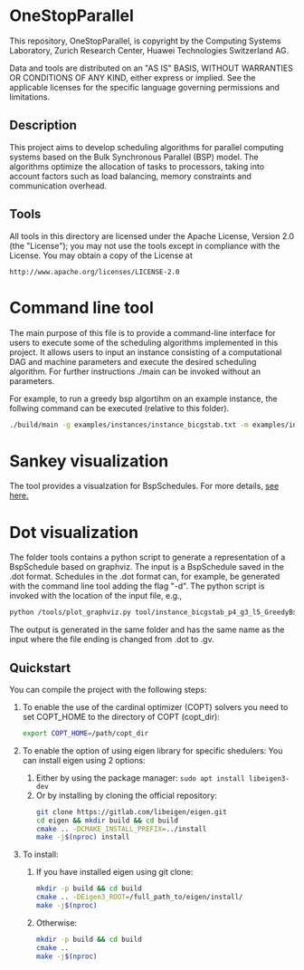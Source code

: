 # OneStopParallel

This repository, OneStopParallel, is copyright by the
Computing Systems Laboratory, Zurich Research Center, Huawei Technologies
Switzerland AG.

Data and tools are distributed on an "AS IS" BASIS, WITHOUT WARRANTIES OR
CONDITIONS OF ANY KIND, either express or implied. See the applicable licenses
for the specific language governing permissions and limitations.

## Description

This project aims to develop scheduling algorithms for parallel computing systems based on the Bulk Synchronous Parallel (BSP) model. The algorithms optimize the allocation of tasks to processors, taking into account factors such as load balancing, memory constraints and communication overhead. 



## Tools

All tools in this directory are licensed under the Apache License, Version 2.0
(the "License"); you may not use the tools except in compliance with the
License. You may obtain a copy of the License at

    http://www.apache.org/licenses/LICENSE-2.0


# Command line tool

The main purpose of this file is to provide a command-line interface for users to execute some of the scheduling algorithms implemented in this project. It allows users to input an instance consisting of a computational DAG and machine parameters and execute the desired scheduling algorithm. For further instructions ./main can be invoked without an parameters.

For example, to run a greedy bsp algortihm on an example instance, the follwing command can be executed (relative to this folder).
```bash
./build/main -g examples/instances/instance_bicgstab.txt -m examples/instances/p4_g3_l5.txt --GreedyBsp
```

# Sankey visualization

The tool provides a visualzation for BspSchedules. For more details, [see here.](third/SankeyPlots/README.md)

# Dot visualization

The folder tools contains a python script to generate a representation of a BspSchedule based on graphviz. The input is a BspSchedule saved in the .dot format. Schedules in the .dot format can, for example, be generated with the command line tool adding the flag "-d". The python script is invoked with the location of the input file, e.g.,
```bash
python /tools/plot_graphviz.py tool/instance_bicgstab_p4_g3_l5_GreedyBsp_schedule.dot
```
The output is generated in the same folder and has the same name as the input where the file ending is changed from .dot to .gv.

## Quickstart

You can compile the project with the following steps:

1. To enable the use of the cardinal optimizer (COPT) solvers you need to set COPT_HOME to the directory of COPT (copt_dir):

    ```bash
    export COPT_HOME=/path/copt_dir
    ```

2. To enable the option of using eigen library for specific shedulers:
    You can install eigen using 2 options:
    1. Either by using the package manager: ```sudo apt install libeigen3-dev```
    2. Or by installing by cloning the official repository:
        ```bash
        git clone https://gitlab.com/libeigen/eigen.git
        cd eigen && mkdir build && cd build 
        cmake .. -DCMAKE_INSTALL_PREFIX=../install
        make -j$(nproc) install
        ```


3. To install:
    1. If you have installed eigen using git clone:
        ```bash
        mkdir -p build && cd build
        cmake .. -DEigen3_ROOT=/full_path_to/eigen/install/
        make -j$(nproc)
        ```

    2. Otherwise:
        ```bash
        mkdir -p build && cd build
        cmake ..
        make -j$(nproc)
        ```



